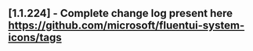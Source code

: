 ## [1.1.224] - Complete change log present here https://github.com/microsoft/fluentui-system-icons/tags